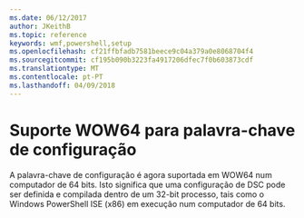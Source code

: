 ```yaml
---
ms.date: 06/12/2017
author: JKeithB
ms.topic: reference
keywords: wmf,powershell,setup
ms.openlocfilehash: cf21ffbfadb7581beece9c04a379a0e8068704f4
ms.sourcegitcommit: cf195b090b3223fa4917206dfec7f0b603873cdf
ms.translationtype: MT
ms.contentlocale: pt-PT
ms.lasthandoff: 04/09/2018
---
```

# <a name="wow64-support-for-configuration-keyword"></a>Suporte WOW64 para palavra-chave de configuração

A palavra-chave de configuração é agora suportada em WOW64 num computador de 64 bits. Isto significa que uma configuração de DSC pode ser definida e compilada dentro de um 32-bit processo, tais como o Windows PowerShell ISE (x86) em execução num computador de 64 bits.